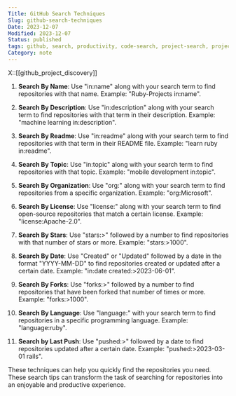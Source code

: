 ```yaml
---
Title: GitHub Search Techniques
Slug: github-search-techniques
Date: 2023-12-07
Modified: 2023-12-07
Status: published
tags: github, search, productivity, code-search, project-search, project-discovery
Category: note
---
```


X::[[github_project_discovery]]

1. **Search By Name**: Use "in:name" along with your search term to find repositories with that name. Example: "Ruby-Projects in:name".

2. **Search By Description**: Use "in:description" along with your search term to find repositories with that term in their description. Example: "machine learning in:description".

3. **Search By Readme**: Use "in:readme" along with your search term to find repositories with that term in their README file. Example: "learn ruby in:readme".

4. **Search By Topic**: Use "in:topic" along with your search term to find repositories with that topic. Example: "mobile development in:topic".

5. **Search By Organization**: Use "org:" along with your search term to find repositories from a specific organization. Example: "org:Microsoft".

6. **Search By License**: Use "license:" along with your search term to find open-source repositories that match a certain license. Example: "license:Apache-2.0".

7. **Search By Stars**: Use "stars:>" followed by a number to find repositories with that number of stars or more. Example: "stars:>1000".

8. **Search By Date**: Use "Created" or "Updated" followed by a date in the format "YYYY-MM-DD" to find repositories created or updated after a certain date. Example: "in:date created:>2023-06-01".

9. **Search By Forks**: Use "forks:>" followed by a number to find repositories that have been forked that number of times or more. Example: "forks:>1000".

10. **Search By Language**: Use "language:" with your search term to find repositories in a specific programming language. Example: "language:ruby".

11. **Search by Last Push**: Use "pushed:>" followed by a date to find repositories updated after a certain date. Example: "pushed:>2023-03-01 rails".

These techniques can help you quickly find the repositories you need. These search tips can transform the task of searching for repositories into an enjoyable and productive experience.
